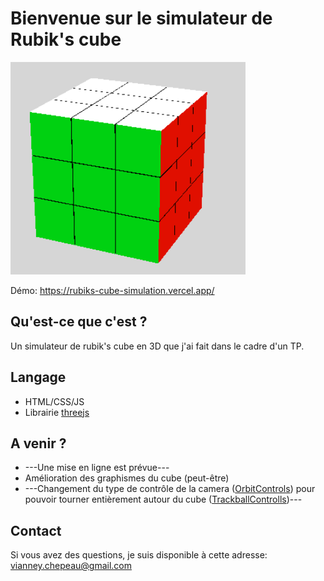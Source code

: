 # Bienvenue sur le simulateur de Rubik's cube

![image d'un rubik's cube](images/cube.png)

Démo: https://rubiks-cube-simulation.vercel.app/

## Qu'est-ce que c'est ?
Un simulateur de rubik's cube en 3D que j'ai fait dans le cadre d'un TP.

## Langage
* HTML/CSS/JS
* Librairie [threejs](https://threejs.org/)

## A venir ?
* ---Une mise en ligne est prévue---
* Amélioration des graphismes du cube (peut-être)
* ---Changement du type de contrôle de la camera ([OrbitControls](https://threejs.org/docs/#examples/en/controls/OrbitControls)) pour pouvoir tourner entièrement autour du cube ([TrackballControlls](https://threejs.org/docs/#examples/en/controls/TrackballControls))---

## Contact
Si vous avez des questions, je suis disponible à cette adresse: vianney.chepeau@gmail.com


